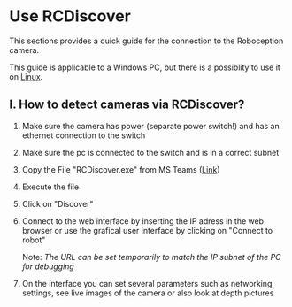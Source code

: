 # Use RCDiscover

This sections provides a quick guide for the connection to the Roboception camera.

This guide is applicable to a Windows PC, but there is a possiblity to use it on  [Linux](https://github.com/roboception/rcdiscover).

## I. How to detect cameras via RCDiscover?

1. Make sure the camera has power (separate power switch!) and has an ethernet connection to the switch
2. Make sure the pc is connected to the switch and is in a correct subnet
3. Copy the File "RCDiscover.exe" from MS Teams ([Link](https://hskarlsruhede.sharepoint.com/:u:/t/AIP378/EW1jUj2YkfZIlj18rRcI32kBc1U5p0sqI1PWvpaqscOpsQ?e=oAxktQ))
4. Execute the file
5. Click on "Discover"
6. Connect to the web interface by inserting the IP adress in the web browser or use the grafical user interface by clicking on "Connect to robot"

    Note: _The URL can be set temporarily to match the IP subnet of the PC for debugging_

7. On the interface you can set several parameters such as networking settings, see live images of the camera or also look at depth pictures
